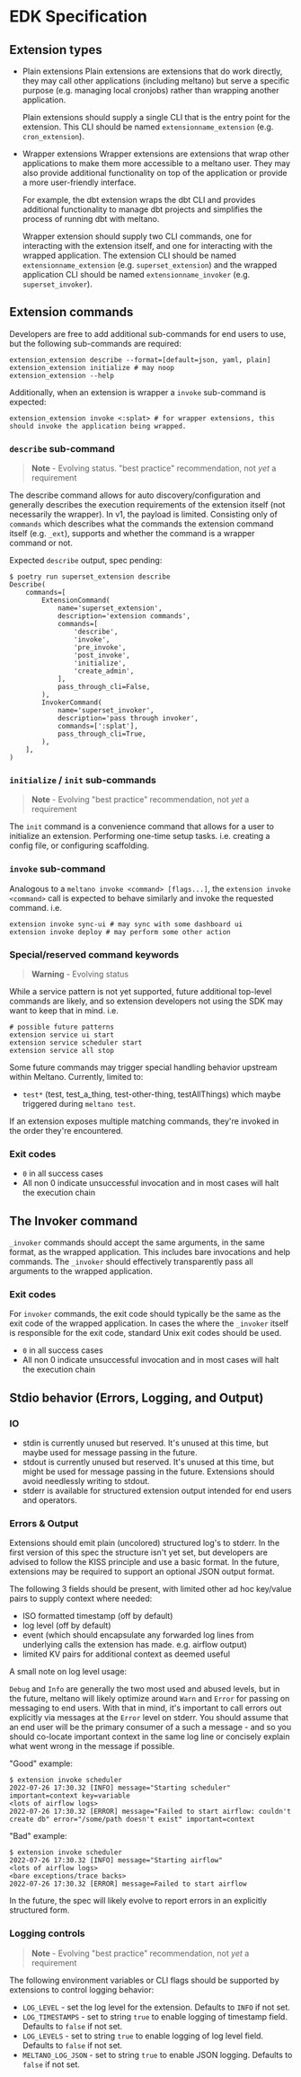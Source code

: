 # EDK Specification

## Extension types

- Plain extensions
  Plain extensions are extensions that do work directly, they may call other applications (including meltano) but serve a specific purpose (e.g. managing local cronjobs) rather than wrapping another application.

  Plain extensions should supply a single CLI that is the entry point for the extension. This CLI should be named `extensionname_extension` (e.g. `cron_extension`).

- Wrapper extensions
  Wrapper extensions are extensions that wrap other applications to make them more accessible to a meltano user. They may also provide additional functionality on top of the application or provide a more user-friendly interface.

  For example, the dbt extension wraps the dbt CLI and provides additional functionality to manage dbt projects and simplifies the process of running dbt with meltano.

  Wrapper extension should supply two CLI commands, one for interacting with the extension itself, and one for interacting with the wrapped application. The extension CLI should be named `extensionname_extension` (e.g. `superset_extension`) and the wrapped application CLI should be named `extensionname_invoker` (e.g. `superset_invoker`).

## Extension commands

Developers are free to add additional sub-commands for end users to use, but the following sub-commands are required:

```shell
extension_extension describe --format=[default=json, yaml, plain]
extension_extension initialize # may noop
extension_extension --help
```

Additionally, when an extension is wrapper a `invoke` sub-command is expected:

```
extension_extension invoke <:splat> # for wrapper extensions, this should invoke the application being wrapped.
```

### `describe` sub-command

> **Note** - Evolving status. "best practice" recommendation, not *yet* a requirement

The describe command allows for auto discovery/configuration and generally describes the execution requirements of the extension itself (not necessarily the wrapper). In v1, the payload is limited. Consisting only of `commands` which describes what the commands the extension command itself (e.g. `_ext`), supports and whether the command is a wrapper command or not.

Expected `describe` output, spec pending:

```shell
$ poetry run superset_extension describe
Describe(
    commands=[
        ExtensionCommand(
            name='superset_extension',
            description='extension commands',
            commands=[
                'describe',
                'invoke',
                'pre_invoke',
                'post_invoke',
                'initialize',
                'create_admin',
            ],
            pass_through_cli=False,
        ),
        InvokerCommand(
            name='superset_invoker',
            description='pass through invoker',
            commands=[':splat'],
            pass_through_cli=True,
        ),
    ],
)
```

### `initialize` / `init` sub-commands

> **Note** - Evolving "best practice" recommendation, not *yet* a requirement

The `init` command is a convenience command that allows for a user to initialize an extension. Performing one-time setup tasks. i.e. creating a config file, or configuring scaffolding.

### `invoke` sub-command

Analogous to a `meltano invoke <command> [flags...]`, the `extension invoke <command>` call is expected to behave similarly and invoke the requested command. i.e.

```shell
extension invoke sync-ui # may sync with some dashboard ui
extension invoke deploy # may perform some other action
```

### Special/reserved command keywords

> **Warning** - Evolving status

While a service pattern is not yet supported, future additional top-level commands are likely, and so extension developers not using the SDK may want to keep that in mind. i.e.

```shell
# possible future patterns
extension service ui start
extension service scheduler start
extension service all stop
```

Some future commands may trigger special handling behavior upstream within Meltano. Currently, limited to:

- `test*` (test, test_a_thing, test-other-thing, testAllThings) which maybe triggered during `meltano test`.

If an extension exposes multiple matching commands, they're invoked in the order they're encountered.

### Exit codes

- `0` in all success cases
- All non 0 indicate unsuccessful invocation and in most cases will halt the execution chain

## The Invoker command

`_invoker` commands should accept the same arguments, in the same format, as the wrapped application. This includes bare invocations and help commands. The `_invoker` should effectively transparently pass all arguments to the wrapped application.

### Exit codes

For `invoker` commands, the exit code should typically be the same as the exit code of the wrapped application. In cases the where the `_invoker` itself is responsible for the exit code, standard Unix exit codes should be used.

- `0` in all success cases
- All non 0 indicate unsuccessful invocation and in most cases will halt the execution chain

## Stdio behavior (Errors, Logging, and Output)

### IO

- stdin is currently unused but reserved.  It's unused at this time, but maybe used for message passing in the future.
- stdout is currently unused but reserved. It's unused at this time, but might be used for message passing in the future. Extensions should avoid needlessly writing to stdout.
- stderr is available for structured extension output intended for end users and operators.

### Errors & Output

Extensions should emit plain (uncolored) structured log's to stderr. In the first version of this spec the structure isn't yet set, but developers are advised to follow the KISS principle and use a basic format. In the future, extensions may be required to support an optional JSON output format.

The following 3 fields should be present, with limited other ad hoc key/value pairs to supply context where needed:

- ISO formatted timestamp (off by default)
- log level (off by default)
- event (which should encapsulate any forwarded log lines from underlying calls the extension has made. e.g. airflow output)
- limited KV pairs for additional context as deemed useful

A small note on log level usage:

`Debug` and `Info` are generally the two most used and abused levels, but in the future, meltano will likely optimize around `Warn` and `Error` for passing on messaging to end users. With that in mind, it's important to call errors out explicitly via messages at the `Error` level on stderr. You should assume that an end user will be the primary consumer of a such a message - and so you should co-locate important context in the same log line or concisely explain what went wrong in the message if possible.

"Good" example:

```shell
$ extension invoke scheduler
2022-07-26 17:30.32 [INFO] message="Starting scheduler" important=context key=variable
<lots of airflow logs>
2022-07-26 17:30.32 [ERROR] message="Failed to start airflow: couldn't create db" error="/some/path doesn't exist" important=context
```

"Bad" example:

```shell
$ extension invoke scheduler
2022-07-26 17:30.32 [INFO] message="Starting airflow"
<lots of airflow logs>
<bare exceptions/trace backs>
2022-07-26 17:30.32 [ERROR] message=Failed to start airflow
```

In the future, the spec will likely evolve to report errors in an explicitly structured form.

### Logging controls

> **Note** - Evolving "best practice" recommendation, not *yet* a requirement

The following environment variables or CLI flags should be supported by extensions to control logging behavior:

- `LOG_LEVEL` - set the log level for the extension. Defaults to `INFO` if not set.
- `LOG_TIMESTAMPS` - set to string `true` to enable logging of timestamp field. Defaults to `false` if not set.
- `LOG_LEVELS` - set to string `true` to enable logging of log level field. Defaults to `false` if not set.
- `MELTANO_LOG_JSON` - set to string `true` to enable JSON logging. Defaults to `false` if not set.
